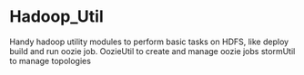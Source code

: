 # Hadoop_Util
Handy hadoop utility modules to perform basic tasks on HDFS, like deploy build and run oozie job. 
OozieUtil to create and manage oozie jobs
stormUtil to manage topologies
